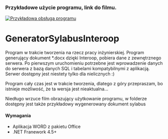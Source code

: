### Przykładowe użycie programu, link do filmu.
[![Przykładowa obsługa programu](https://img.youtube.com/vi/DEPnlI-15yc/0.jpg)](https://www.youtube.com/watch?v=DEPnlI-15yc)

# GeneratorSylabusInteroop

Program w trakcie tworzenia na rzecz pracy inżynierskiej. Program generujący dokument *.docx dzięki Interoop, pobiera dane z zewnętrznego serwera. Po pierwszym uruchomieniu potrzebne jest wprowadzenie danych do serwera z bazą danych SQL i tabelami kompatybilnymi z aplikacją. Serwer dostępny jest niestety tylko dla nielicznych :)

Program cały czas jest w trakcie tworzenia, dlatego z góry przepraszam, bo istnieje możliwość, że ta wersja jest nieaktualna...

Niedługo wrzuce film obrazujący użytkowanie programu, w folderze dostępny jest także przykładowy wygenerowany dokument sylabus

#### Wymagania
- Aplikacja WORD z pakietu Office
- .NET Franework 4.5+
